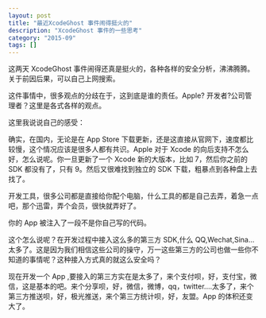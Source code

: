 ```yaml
---
layout: post
title: "最近XcodeGhost 事件闹得挺火的"
description: "XcodeGhost 事件的一些思考"
category: "2015-09"
tags: []
---
```



这两天 XcodeGhost 事件闹得还真是挺火的，各种各样的安全分析，沸沸腾腾。关于前因后果，可以自己上网搜索。

这件事情中，很多观点的分歧在于，这到底是谁的责任。Apple? 开发者?公司管理者？这里是各式各样的观点。

这里我说说自己的感受：

确实，在国内，无论是在 App Store 下载更新，还是这直接从官网下，速度都比较慢，这个情况应该是很多人都有共识。Apple 对于 Xcode 的向后支持不怎么好，怎么说呢。你一旦更新了一个 Xcode 新的大版本，比如 7，然后你之前的 SDK 都没有了，只有 9。然后又很难找到独立的 SDK 下载，粗暴点到各种盘上去找了。

开发工具，很多公司都是直接给你配个电脑，什么工具的都是自己去弄，着急一点吧，那个迅雷，弄个会员，很快就弄好了。

你的 App 被注入了一段不是你自己写的代码。

这个怎么说呢？在开发过程中接入这么多的第三方 SDK,什么 QQ,Wechat,Sina...太多了。这是因为我们相信这些公司的操守，万一这些第三方的公司也做一些你不知道的事情呢？这种接入方式真的就这么安全吗？

现在开发一个 App ,要接入的第三方实在是太多了，来个支付呗，好，支付宝，微信，这是基本的吧。来个分享呗，好，微信，微博，qq，twitter....太多了，来个第三方推送呗，好，极光推送，来个第三方统计呗，好，友盟。App 的体积还变大了。